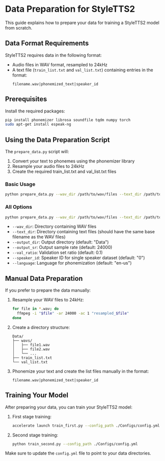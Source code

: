 # Data Preparation for StyleTTS2

This guide explains how to prepare your data for training a StyleTTS2 model from scratch.

## Data Format Requirements

StyleTTS2 requires data in the following format:
- Audio files in WAV format, resampled to 24kHz
- A text file (`train_list.txt` and `val_list.txt`) containing entries in the format:
  ```
  filename.wav|phonemized_text|speaker_id
  ```

## Prerequisites

Install the required packages:

```bash
pip install phonemizer librosa soundfile tqdm numpy torch
sudo apt-get install espeak-ng
```

## Using the Data Preparation Script

The `prepare_data.py` script will:
1. Convert your text to phonemes using the phonemizer library
2. Resample your audio files to 24kHz
3. Create the required train_list.txt and val_list.txt files

### Basic Usage

```bash
python prepare_data.py --wav_dir /path/to/wav/files --text_dir /path/to/text/files
```

### All Options

```bash
python prepare_data.py --wav_dir /path/to/wav/files --text_dir /path/to/text/files --output_dir Data --output_sr 24000 --val_ratio 0.1 --speaker_id 0 --language en-us
```

- `--wav_dir`: Directory containing WAV files
- `--text_dir`: Directory containing text files (should have the same base filename as the WAV files)
- `--output_dir`: Output directory (default: "Data")
- `--output_sr`: Output sample rate (default: 24000)
- `--val_ratio`: Validation set ratio (default: 0.1)
- `--speaker_id`: Speaker ID for single speaker dataset (default: "0")
- `--language`: Language for phonemization (default: "en-us")

## Manual Data Preparation

If you prefer to prepare the data manually:

1. Resample your WAV files to 24kHz:
   ```bash
   for file in *.wav; do
     ffmpeg -i "$file" -ar 24000 -ac 1 "resampled_$file"
   done
   ```

2. Create a directory structure:
   ```
   Data/
   ├── wavs/
   │   ├── file1.wav
   │   ├── file2.wav
   │   └── ...
   ├── train_list.txt
   └── val_list.txt
   ```

3. Phonemize your text and create the list files manually in the format:
   ```
   filename.wav|phonemized_text|speaker_id
   ```

## Training Your Model

After preparing your data, you can train your StyleTTS2 model:

1. First stage training:
   ```bash
   accelerate launch train_first.py --config_path ./Configs/config.yml
   ```

2. Second stage training:
   ```bash
   python train_second.py --config_path ./Configs/config.yml
   ```

Make sure to update the `config.yml` file to point to your data directories.
